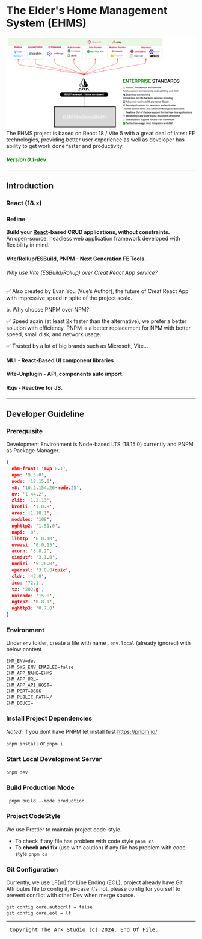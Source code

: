 # The Elder's Home Management System (EHMS)

![EHM-Architecture-Image](src/assets/THEA-FE.png)
The EHMS project is based on React 18 / Vite 5 with a great deal of latest
FE
technologies, providing better user experience as well as developer has ability to get work done faster and
productivity.

#### <i style="color: green"> Version 0.1-dev </i>

<hr>

## Introduction

### React (18.x)

### Refine

<strong>Build your <a href="https://reactjs.org/">React</a>-based CRUD applications, without constraints.</strong>
<br>An open-source, headless web application framework developed with flexibility in mind.

#### Vite/Rollup/ESBuild, PNPM - Next Generation FE Tools.

###### Why use Vite (ESBuild/Rollup) over Creat React App service?

✅ Also created by Evan You (Vue’s Author), the future of Creat React App with impressive speed in spite of the project scale.

b. Why choose PNPM over NPM?

✅ Speed again (at least 2x faster than the alternative), we prefer a better solution with efficiency. PNPM is a better
replacement for NPM with better speed, small disk, and network usage.

✅ Trusted by a lot of big brands such as Microsoft, Vite…

#### MUI - React-Based UI component libraries

#### Vite-Unplugin - API, components auto import.

#### Rxjs - Reactive for JS.

<hr>

## Developer Guideline

### Prerequisite

Development Environment is Node-based LTS (18.15.0) currently and PNPM as Package Manager.

```json
{
  ehm-front: 'mvp-0.1',
  npm: '9.5.0',
  node: '18.15.0',
  v8: '10.2.154.26-node.25',
  uv: '1.44.2',
  zlib: '1.2.13',
  brotli: '1.0.9',
  ares: '1.18.1',
  modules: '108',
  nghttp2: '1.51.0',
  napi: '8',
  llhttp: '6.0.10',
  uvwasi: '0.0.15',
  acorn: '8.8.2',
  simdutf: '3.1.0',
  undici: '5.20.0',
  openssl: '3.0.8+quic',
  cldr: '42.0',
  icu: '72.1',
  tz: '2022g',
  unicode: '15.0',
  ngtcp2: '0.8.1',
  nghttp3: '0.7.0'
}
```

### Environment

Under `env` folder, create a file with name `.env.local` (already ignored) with below content

```dotenv
EHM_ENV=dev
EHM_SYS_ENV_ENABLED=false
EHM_APP_NAME=EHMS
EHM_APP_URL=
EHM_APP_API_HOST=
EHM_PORT=8686
EHM_PUBLIC_PATH=/
EHM_DOUCI=
```

### Install Project Dependencies

<em>Noted:</em> if you dont have PNPM let install first https://pnpm.io/

`pnpm install` or `pnpm i`

### Start Local Development Server

`pnpm dev`

### Build Production Mode

` pnpm build --mode production`

### Project CodeStyle

We use Prettier to maintain project code-style.

-   To check if any file has problem with code style `pnpm cs`
-   To <strong>check and fix</strong> (use with caution) if any file has problem with code style `pnpm cs`

### Git Configuration

Currently, we use LF(\n) for Line Ending (EOL), project already have Git Attributes file to config it,
in-case it's not, please config for yourself to prevent conflict with other Dev when merge source.

```
git config core.autocrlf = false
git config core.eol = lf
```

<hr>

<pre> Copyright The Ark Studio (c) 2024. End Of File. </pre>
